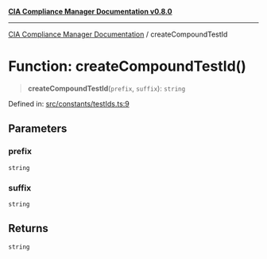 [**CIA Compliance Manager Documentation v0.8.0**](../README.md)

***

[CIA Compliance Manager Documentation](../globals.md) / createCompoundTestId

# Function: createCompoundTestId()

> **createCompoundTestId**(`prefix`, `suffix`): `string`

Defined in: [src/constants/testIds.ts:9](https://github.com/Hack23/cia-compliance-manager/blob/791b5a1b6e700c8b8480de209374e4cb1086330d/src/constants/testIds.ts#L9)

## Parameters

### prefix

`string`

### suffix

`string`

## Returns

`string`
